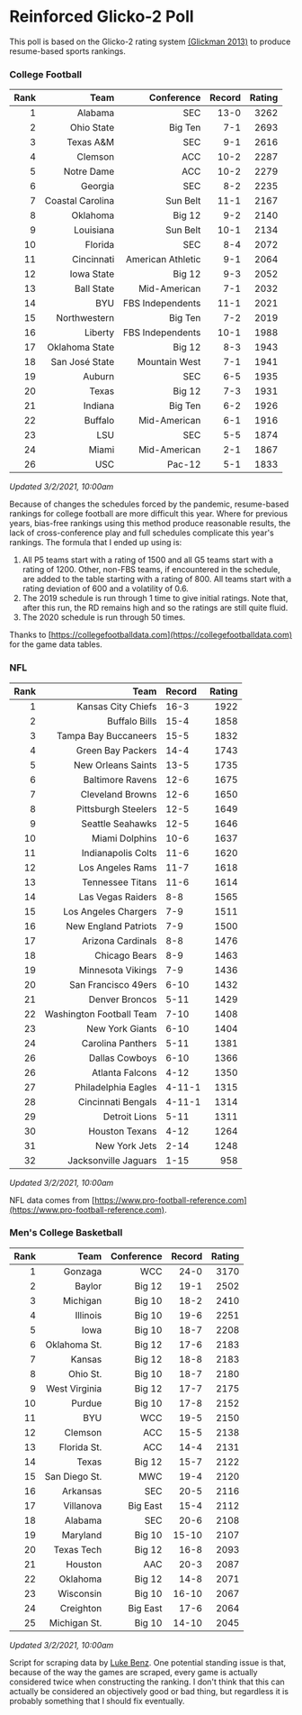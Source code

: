 # Reinforced Glicko-2 Poll

This poll is based on the Glicko-2 rating system [\(Glickman 2013\)](http://glicko.net/glicko/glicko2.pdf) to produce resume-based sports rankings.

### College Football
| Rank  | Team                 | Conference           | Record   | Rating |
| ---:  | ---:                 | ---:                 | ---:     | ---:   |
| 1     | Alabama              | SEC                  | 13-0     | 3262   |
| 2     | Ohio State           | Big Ten              | 7-1      | 2693   |
| 3     | Texas A&M            | SEC                  | 9-1      | 2616   |
| 4     | Clemson              | ACC                  | 10-2     | 2287   |
| 5     | Notre Dame           | ACC			      | 10-2     | 2279   |
| 6     | Georgia              | SEC                  | 8-2      | 2235   |
| 7     | Coastal Carolina     | Sun Belt             | 11-1     | 2167   |
| 8     | Oklahoma             | Big 12               | 9-2      | 2140   |
| 9     | Louisiana            | Sun Belt             | 10-1     | 2134   |
| 10    | Florida              | SEC                  | 8-4      | 2072   |
| 11    | Cincinnati           | American Athletic    | 9-1      | 2064   |
| 12    | Iowa State           | Big 12               | 9-3      | 2052   |
| 13    | Ball State           | Mid-American         | 7-1      | 2032   |
| 14    | BYU                  | FBS Independents     | 11-1     | 2021   |
| 15    | Northwestern         | Big Ten              | 7-2      | 2019   |
| 16    | Liberty              | FBS Independents     | 10-1     | 1988   |
| 17    | Oklahoma State       | Big 12               | 8-3      | 1943   |
| 18    | San José State       | Mountain West        | 7-1      | 1941   |
| 19    | Auburn               | SEC                  | 6-5      | 1935   |
| 20    | Texas                | Big 12               | 7-3      | 1931   |
| 21    | Indiana              | Big Ten              | 6-2      | 1926   |
| 22    | Buffalo              | Mid-American         | 6-1      | 1916   |
| 23    | LSU                  | SEC                  | 5-5      | 1874   |
| 24    | Miami		           | Mid-American         | 2-1      | 1867   |
| 26    | USC                  | Pac-12               | 5-1      | 1833   |
_Updated 3/2/2021, 10:00am_

Because of changes the schedules forced by the pandemic, resume-based rankings for college football are more difficult this year. Where for previous years, bias-free rankings using this method produce reasonable results, the lack of cross-conference play and full schedules complicate this year's rankings. The formula that I ended up using is:

1. All P5 teams start with a rating of 1500 and all G5 teams start with a rating of 1200. Other, non-FBS teams, if encountered in the schedule, are added to the table starting with a rating of 800. All teams start with a rating deviation of 600 and a volatility of 0.6.
2. The 2019 schedule is run through 1 time to give initial ratings. Note that, after this run, the RD remains high and so the ratings are still quite fluid.
3. The 2020 schedule is run through 50 times.

Thanks to [https://collegefootballdata.com](https://collegefootballdata.com) for the game data tables.

### NFL
| Rank  | Team                       | Record   | Rating |
| ---:  | ---:                       | :---     | ---:   |
| 1     | Kansas City Chiefs         | 16-3     | 1922   |
| 2     | Buffalo Bills              | 15-4     | 1858   |
| 3     | Tampa Bay Buccaneers       | 15-5     | 1832   |
| 4     | Green Bay Packers          | 14-4     | 1743   |
| 5     | New Orleans Saints         | 13-5     | 1735   |
| 6     | Baltimore Ravens           | 12-6     | 1675   |
| 7     | Cleveland Browns           | 12-6     | 1650   |
| 8     | Pittsburgh Steelers        | 12-5     | 1649   |
| 9     | Seattle Seahawks           | 12-5     | 1646   |
| 10    | Miami Dolphins             | 10-6     | 1637   |
| 11    | Indianapolis Colts         | 11-6     | 1620   |
| 12    | Los Angeles Rams           | 11-7     | 1618   |
| 13    | Tennessee Titans           | 11-6     | 1614   |
| 14    | Las Vegas Raiders          | 8-8      | 1565   |
| 15    | Los Angeles Chargers       | 7-9      | 1511   |
| 16    | New England Patriots       | 7-9      | 1500   |
| 17    | Arizona Cardinals          | 8-8      | 1476   |
| 18    | Chicago Bears              | 8-9      | 1463   |
| 19    | Minnesota Vikings          | 7-9      | 1436   |
| 20    | San Francisco 49ers        | 6-10     | 1432   |
| 21    | Denver Broncos             | 5-11     | 1429   |
| 22    | Washington Football Team   | 7-10     | 1408   |
| 23    | New York Giants            | 6-10     | 1404   |
| 24    | Carolina Panthers          | 5-11     | 1381   |
| 26    | Dallas Cowboys             | 6-10     | 1366   |
| 26    | Atlanta Falcons            | 4-12     | 1350   |
| 27    | Philadelphia Eagles        | 4-11-1   | 1315   |
| 28    | Cincinnati Bengals         | 4-11-1   | 1314   |
| 29    | Detroit Lions              | 5-11     | 1311   |
| 30    | Houston Texans             | 4-12     | 1264   |
| 31    | New York Jets              | 2-14     | 1248   |
| 32    | Jacksonville Jaguars       | 1-15     | 958    |
_Updated 3/2/2021, 10:00am_

NFL data comes from [https://www.pro-football-reference.com](https://www.pro-football-reference.com).

### Men's College Basketball
| Rank  | Team                 | Conference | Record   | Rating |
| ---:  | ---:                 | ---:       | ---:     | ---:   |
| 1     | Gonzaga              | WCC        | 24-0     | 3170   |
| 2     | Baylor               | Big 12     | 19-1     | 2502   |
| 3     | Michigan             | Big 10     | 18-2     | 2410   |
| 4     | Illinois             | Big 10     | 19-6     | 2251   |
| 5     | Iowa                 | Big 10     | 18-7     | 2208   |
| 6     | Oklahoma St.         | Big 12     | 17-6     | 2183   |
| 7     | Kansas               | Big 12     | 18-8     | 2183   |
| 8     | Ohio St.             | Big 10     | 18-7     | 2180   |
| 9     | West Virginia        | Big 12     | 17-7     | 2175   |
| 10    | Purdue               | Big 10     | 17-8     | 2152   |
| 11    | BYU                  | WCC        | 19-5     | 2150   |
| 12    | Clemson              | ACC        | 15-5     | 2138   |
| 13    | Florida St.          | ACC        | 14-4     | 2131   |
| 14    | Texas                | Big 12     | 15-7     | 2122   |
| 15    | San Diego St.        | MWC        | 19-4     | 2120   |
| 16    | Arkansas             | SEC        | 20-5     | 2116   |
| 17    | Villanova            | Big East   | 15-4     | 2112   |
| 18    | Alabama              | SEC        | 20-6     | 2108   |
| 19    | Maryland             | Big 10     | 15-10    | 2107   |
| 20    | Texas Tech           | Big 12     | 16-8     | 2093   |
| 21    | Houston              | AAC        | 20-3     | 2087   |
| 22    | Oklahoma             | Big 12     | 14-8     | 2071   |
| 23    | Wisconsin            | Big 10     | 16-10    | 2067   |
| 24    | Creighton            | Big East   | 17-6     | 2064   |
| 25    | Michigan St.         | Big 10     | 14-10    | 2045   |
_Updated 3/2/2021, 10:00am_

Script for scraping data by [Luke Benz](https://github.com/lbenz730/NCAA_Hoops).
One potential standing issue is that, because of the way the games are scraped, every game is actually considered twice when constructing the ranking. I don't think that this can actually be considered an objectively good or bad thing, but regardless it is probably something that I should fix eventually.
